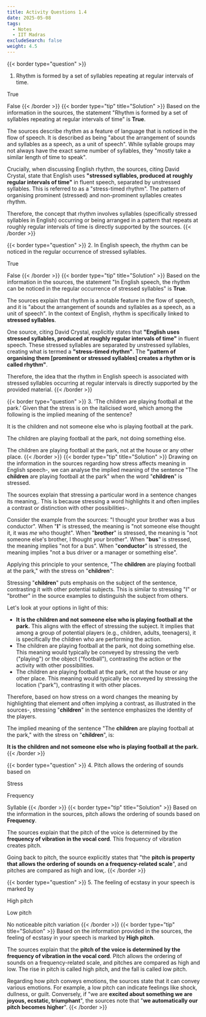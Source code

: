 ```yaml
---
title: Activity Questions 1.4
date: 2025-05-08
tags:
  - Notes 
  - IIT Madras
excludeSearch: false
weight: 4.5
---
```


{{< border type="question" >}}
1. Rhythm is formed by a set of syllables repeating at regular intervals of time.

True

False
{{< /border >}}
{{< border type="tip" title="Solution" >}}
Based on the information in the sources, the statement "Rhythm is formed by a set of syllables repeating at regular intervals of time" is **True**.

The sources describe rhythm as a feature of language that is noticed in the flow of speech. It is described as being "about the arrangement of sounds and syllables as a speech, as a unit of speech". While syllable groups may not always have the exact same number of syllables, they "mostly take a similar length of time to speak".

Crucially, when discussing English rhythm, the sources, citing David Crystal, state that English uses **"stressed syllables, produced at roughly regular intervals of time"** in fluent speech, separated by unstressed syllables. This is referred to as a "stress-timed rhythm". The pattern of organising prominent (stressed) and non-prominent syllables creates rhythm.

Therefore, the concept that rhythm involves syllables (specifically stressed syllables in English) occurring or being arranged in a pattern that repeats at roughly regular intervals of time is directly supported by the sources.
{{< /border >}}

{{< border type="question" >}}
2. In English speech, the rhythm can be noticed in the regular occurrence of stressed syllables.

True

False
{{< /border >}}
{{< border type="tip" title="Solution" >}}
Based on the information in the sources, the statement "In English speech, the rhythm can be noticed in the regular occurrence of stressed syllables" is **True**.

The sources explain that rhythm is a notable feature in the flow of speech, and it is "about the arrangement of sounds and syllables as a speech, as a unit of speech". In the context of English, rhythm is specifically linked to **stressed syllables**.

One source, citing David Crystal, explicitly states that **"English uses stressed syllables, produced at roughly regular intervals of time"** in fluent speech. These stressed syllables are separated by unstressed syllables, creating what is termed a **"stress-timed rhythm"**. The **"pattern of organising them [prominent or stressed syllables] creates a rhythm or is called rhythm"**.

Therefore, the idea that the rhythm in English speech is associated with stressed syllables occurring at regular intervals is directly supported by the provided material.
{{< /border >}}

{{< border type="question" >}}
3. ‘The children are playing football at the park.’
Given that the stress is on the italicised word, which among the following is the implied meaning of the sentence?

It is the children and not someone else who is playing football at the park.

The children are playing football at the park, not doing something else.

The children are playing football at the park, not at the house or any other place.
{{< /border >}}
{{< border type="tip" title="Solution" >}}
Drawing on the information in the sources regarding how stress affects meaning in English speech-, we can analyse the implied meaning of the sentence "The **children** are playing football at the park" when the word "**children**" is stressed.

The sources explain that stressing a particular word in a sentence changes its meaning,. This is because stressing a word highlights it and often implies a contrast or distinction with other possibilities-.

Consider the example from the sources: "I thought your brother was a bus conductor".
When "**I**" is stressed, the meaning is "not someone else thought it, it was *me* who thought".
When "**brother**" is stressed, the meaning is "not someone else's brother, I thought *your* brother".
When "**bus**" is stressed, the meaning implies "not for a bus".
When "**conductor**" is stressed, the meaning implies "not a bus driver or a manager or something else".

Applying this principle to your sentence, "The **children** are playing football at the park," with the stress on "**children**":

Stressing "**children**" puts emphasis on the subject of the sentence, contrasting it with other potential subjects. This is similar to stressing "I" or "brother" in the source examples to distinguish the subject from others.

Let's look at your options in light of this:

*   **It is the children and not someone else who is playing football at the park.** This aligns with the effect of stressing the subject. It implies that among a group of potential players (e.g., children, adults, teenagers), it is specifically the children who are performing the action.
*   The children are playing football at the park, not doing something else. This meaning would typically be conveyed by stressing the verb ("playing") or the object ("football"), contrasting the action or the activity with other possibilities.
*   The children are playing football at the park, not at the house or any other place. This meaning would typically be conveyed by stressing the location ("park"), contrasting it with other places.

Therefore, based on how stress on a word changes the meaning by highlighting that element and often implying a contrast, as illustrated in the sources-, stressing "**children**" in the sentence emphasizes the identity of the players.

The implied meaning of the sentence "The **children** are playing football at the park," with the stress on "**children**", is:

**It is the children and not someone else who is playing football at the park.**
{{< /border >}}

{{< border type="question" >}}
4. Pitch allows the ordering of sounds based on

Stress

Frequency

Syllable
{{< /border >}}
{{< border type="tip" title="Solution" >}}
Based on the information in the sources, pitch allows the ordering of sounds based on **Frequency**.

The sources explain that the pitch of the voice is determined by the **frequency of vibration in the vocal cord**. This frequency of vibration creates pitch.

Going back to pitch, the source explicitly states that "the **pitch is property that allows the ordering of sounds on a frequency-related scale**", and pitches are compared as high and low,.
{{< /border >}}

{{< border type="question" >}}
5. The feeling of ecstasy in your speech is marked by

High pitch

Low pitch

No noticeable pitch variation
{{< /border >}}
{{< border type="tip" title="Solution" >}}
Based on the information provided in the sources, the feeling of ecstasy in your speech is marked by **High pitch**.

The sources explain that the **pitch of the voice is determined by the frequency of vibration in the vocal cord**. Pitch allows the ordering of sounds on a frequency-related scale, and pitches are compared as high and low. The rise in pitch is called high pitch, and the fall is called low pitch.

Regarding how pitch conveys emotions, the sources state that it can convey various emotions. For example, a low pitch can indicate feelings like shock, dullness, or guilt. Conversely, if "we are **excited about something we are joyous, ecstatic, triumphant**", the sources note that "**we automatically our pitch becomes higher**".
{{< /border >}}